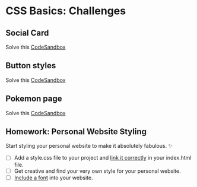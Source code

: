 # CSS Basics: Challenges

## Social Card

Solve this
[CodeSandbox](https://codesandbox.io/s/github/neuefische/web-exercises/tree/main/sessions/css-basics/social-card?file=/README.md)

## Button styles

Solve this
[CodeSandbox](https://codesandbox.io/s/github/neuefische/web-exercises/tree/main/sessions/css-basics/button-styles?file=/css/styles.css)

## Pokemon page

Solve this
[CodeSandbox](https://codesandbox.io/s/github/neuefische/web-exercises/tree/main/sessions/css-basics/pokemon-page?file=/css/styles.css:980-1001)

## Homework: Personal Website Styling

Start styling your personal website to make it absolutely fabulous. ✨

- [ ] Add a style.css file to your project and [link it correctly](#linking-stylesheets) in your
      index.html file.
- [ ] Get creative and find your very own style for your personal website.
- [ ] [Include a font](#styling-fonts) into your website.
